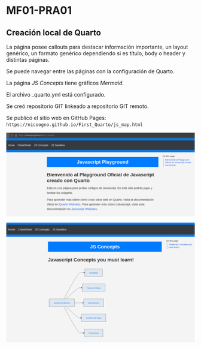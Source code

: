 # MF01-PRA01

## Creación local de Quarto

La página posee callouts para destacar información importante, un layout genérico, un formato genérico dependiendo si es título, body o header y distintas páginas.

Se puede navegar entre las páginas con la configuración de Quarto.

La página *JS Concepts* tiene gráficos *Mermaid*.

El archivo _quarto.yml está configurado.

Se creó repositorio GIT linkeado a repositorio GIT remoto.

Se publicó el sitio web en GitHub Pages: `https://nicoogno.github.io/First_Quarto/js_map.html`

![QuartoHome](imgs/quarto_01.png)


![QuartoHome](imgs/quarto_02.png)
